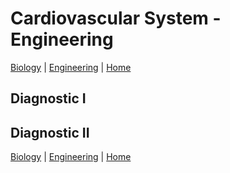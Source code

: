 # Cardiovascular System - Engineering
[Biology](Cardiovascular_System.md) | [Engineering](Cardiovascular_System_Eng.md) | [Home]

## Diagnostic I



## Diagnostic II





[Biology](Cardiovascular_System.md) | [Engineering](Cardiovascular_System_Eng.md) | [Home]

[Home]:../../index.md